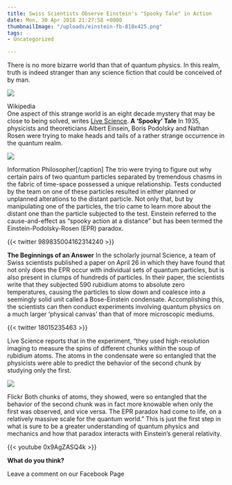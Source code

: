 ```yaml
---
title: Swiss Scientists Observe Einstein's "Spooky Tale" in Action
date: Mon, 30 Apr 2018 21:27:58 +0000
thumbnailImage: "/uploads/einstein-fb-810x425.png"
tags:
- Uncategorized

---
```

There is no more bizarre world than that of quantum physics. In this realm, truth is indeed stranger than any science fiction that could be conceived of by man.

![](http://newsattorneys.staging.wpengine.com/wp-content/uploads/2018/04/einstein-wikipedia-229x300.jpg) 

Wikipedia  
One aspect of this strange world is an eight decade mystery that may be close to being solved, writes [Live Science](https://www.livescience.com/62418-quantum-einstein-paradox-test-entanglement.html). **A ‘Spooky’ Tale** In 1935, physicists and theoreticians Albert Einsein, Boris Podolsky and Nathan Rosen were trying to make heads and tails of a rather strange occurrence in the quantum realm.

![](http://newsattorneys.staging.wpengine.com/wp-content/uploads/2018/04/epr-paradox-information-philosopher-300x106.png) 

Information Philosopher\[/caption\] The trio were trying to figure out why certain pairs of two quantum particles separated by tremendous chasms in the fabric of time-space possessed a unique relationship. Tests conducted by the team on one of these particles resulted in either planned or unplanned alterations to the distant particle. Not only that, but by manipulating one of the particles, the trio came to learn more about the distant one than the particle subjected to the test. Einstein referred to the cause-and-effect as “spooky action at a distance” but has been termed the Einstein-Podolsky-Rosen (EPR) paradox. 

{{< twitter 989835004162314240 >}}

**The Beginnings of an Answer** In the scholarly journal Science, a team of Swiss scientists published a paper on April 26 in which they have found that not only does the EPR occur with individual sets of quantum particles, but is also present in clumps of hundreds of particles. In their paper, the scientists write that they subjected 590 rubidium atoms to absolute zero temperatures, causing the particles to slow down and coalesce into a seemingly solid unit called a Bose-Einstein condensate. Accomplishing this, the scientists can then conduct experiments involving quantum physics on a much larger ‘physical canvas’ than that of more microscopic mediums. 

{{< twitter 18015235463 >}}

Live Science reports that in the experiment, “they used high-resolution imaging to measure the spins of different chunks within the soup of rubidium atoms. The atoms in the condensate were so entangled that the physicists were able to predict the behavior of the second chunk by studying only the first.

![](http://newsattorneys.staging.wpengine.com/wp-content/uploads/2018/04/einstein-flickr-300x188.jpg) 

Flickr Both chunks of atoms, they showed, were so entangled that the behavior of the second chunk was in fact more knowable when only the first was observed, and vice versa. The EPR paradox had come to life, on a relatively massive scale for the quantum world.” This is just the first step in what is sure to be a greater understanding of quantum physics and mechanics and how that paradox interacts with Einstein’s general relativity.

{{< youtube 0x9AgZASQ4k >}}

**What do you think?**

Leave a comment on our Facebook Page